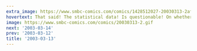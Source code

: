 ```yaml
---
extra_image: https://www.smbc-comics.com/comics/1428512027-20030313-2after.png
hovertext: That said! The statistical data! Is questionable! On whether abuse! Is transmitted behaviorally!
image: https://www.smbc-comics.com/comics/20030313-2.gif
next: '2003-03-14'
prev: '2003-03-12'
title: '2003-03-13'
---
```

